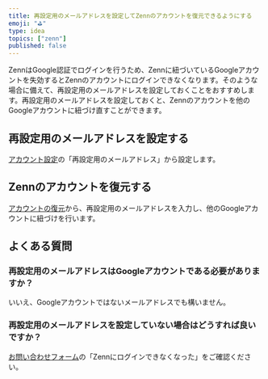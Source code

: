 ```yaml
---
title: 再設定用のメールアドレスを設定してZennのアカウントを復元できるようにする
emoji: "⛳"
type: idea
topics: ["zenn"]
published: false
---
```


ZennはGoogle認証でログインを行うため、Zennに紐づいているGoogleアカウントを失効するとZennのアカウントにログインできなくなります。そのような場合に備えて、再設定用のメールアドレスを設定しておくことをおすすめします。再設定用のメールアドレスを設定しておくと、Zennのアカウントを他のGoogleアカウントに紐づけ直すことができます。

## 再設定用のメールアドレスを設定する

[アカウント設定](https://zenn.dev/settings/account)の「再設定用のメールアドレス」から設定します。

## Zennのアカウントを復元する

[アカウントの復元](https://zenn.dev/account-recovery)から、再設定用のメールアドレスを入力し、他のGoogleアカウントに紐づけを行います。

## よくある質問

### 再設定用のメールアドレスはGoogleアカウントである必要がありますか？

いいえ、Googleアカウントではないメールアドレスでも構いません。

### 再設定用のメールアドレスを設定していない場合はどうすれば良いですか？

[お問い合わせフォーム](https://zenn.dev/inquiry)の「Zennにログインできなくなった」をご確認ください。
